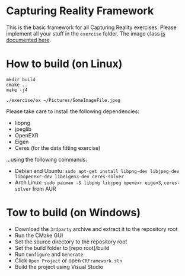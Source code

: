 # Capturing Reality Framework
This is the basic framework for all Capturing Reality exercises. Please implement all your stuff in the `exercise` folder. The image class [is documented here](./doc/image.md).

# How to build (on Linux)
```
mkdir build
cmake ..
make -j4
```

```
./exercise/ex ~/Pictures/SomeImageFile.jpeg
```

Please take care to install the following dependencies:

* libpng
* jpeglib
* OpenEXR
* Eigen
* Ceres (for the data fitting exercise)

...using the following commands:

* Debian and Ubuntu: `sudo apt-get install libpng-dev libjpeg-dev libopenexr-dev libeigen3-dev ceres-solver`
* Arch Linux: `sudo pacman -S libpng libjpeg openexr eigen3`, `ceres-solver` from AUR

# Tow to build (on Windows)
* Download the `3rdparty` archive and extract it to the repository root
* Run the CMake GUI
* Set the source directory to the repository root
* Set the build folder to [repo root]/build
* Run `Configure` and `Generate`
* Click `Open Project` or open `CRFramework.sln`
* Build the project using Visual Studio